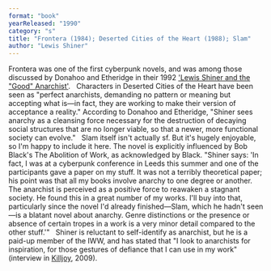 ```yaml
---
format: "book"
yearReleased: "1990"
category: "s"
title: "Frontera (1984); Deserted Cities of the Heart (1988); Slam"
author: "Lewis Shiner"
---
```

Frontera was one of the first cyberpunk novels, and  was among those discussed by Donahoo and Etheridge in their 1992 <a href="https://books.google.co.uk/books?id=jIOa_XhDNLMC&amp;pg=PT168&amp;lpg=PT168&amp;dq=&quot;Lewis+Shiner+and+the+'Good'+Anarchist&quot;&amp;source=bl&amp;ots=SuW2VPiDhP&amp;sig=5ZFAdy0B4exQxb9dbLGAD9kzuBU&amp;hl=en&amp;sa=X&amp;ei=FtuZVIXIFam07gaFy4HYDg&amp;ved=0CCMQ6AEwAA#v=onepage&amp;q=&quot;Lewis Shin"> 'Lewis Shiner and the "Good" Anarchist'</a>.
 
Characters in Deserted Cities of the Heart have  been seen as "perfect anarchists, demanding no pattern or meaning but accepting  what is—in fact, they are working to make their version of acceptance a  reality." According to Donahoo and Etheridge, "Shiner sees anarchy as a  cleansing force necessary for the destruction of decaying social structures that  are no longer viable, so that a newer, more functional society can evolve."
 
Slam itself isn't actually sf. But it's hugely enjoyable,  so I'm happy to include it here. The novel is explicitly influenced by Bob Black's The Abolition of Work,  as acknowledged by Black. "Shiner  says: 'In fact, I was at a cyberpunk conference in Leeds this summer and one of  the participants gave a paper on my stuff. It was not a terribly theoretical  paper; his point was that all my books involve anarchy to one degree or another.  The anarchist is perceived as a positive force to reawaken a stagnant society.  He found this in a great number of my works. I'll buy into that, particularly  since the novel I'd already finished—Slam, which he hadn't seen—is a blatant  novel about anarchy. Genre distinctions or the presence or absence of certain  tropes in a work is a very minor detail compared to the other stuff.'"
 
Shiner is reluctant to self-identify as anarchist, but he  is a paid-up member of the IWW, and has stated that "I look to anarchists for  inspiration, for those gestures of defiance that I can use in my work"  (interview in <a href="k.htm#Killjoy"> Killjoy</a>, 2009).
  